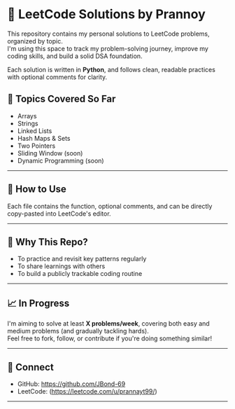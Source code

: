 # 🧠 LeetCode Solutions by Prannoy

This repository contains my personal solutions to LeetCode problems, organized by topic.  
I'm using this space to track my problem-solving journey, improve my coding skills, and build a solid DSA foundation.

Each solution is written in **Python**, and follows clean, readable practices with optional comments for clarity.

## 🚀 Topics Covered So Far

- Arrays
- Strings
- Linked Lists
- Hash Maps & Sets
- Two Pointers
- Sliding Window (soon)
- Dynamic Programming (soon)

---

## 🔧 How to Use

Each file contains the function, optional comments, and can be directly copy-pasted into LeetCode's editor.

---

## 🧩 Why This Repo?

- To practice and revisit key patterns regularly
- To share learnings with others
- To build a publicly trackable coding routine

---

## 📈 In Progress

I'm aiming to solve at least **X problems/week**, covering both easy and medium problems (and gradually tackling hards).  
Feel free to fork, follow, or contribute if you're doing something similar!

---

## 🔗 Connect

- GitHub: https://github.com/JBond-69
- LeetCode: (https://leetcode.com/u/prannayt99/)

---
